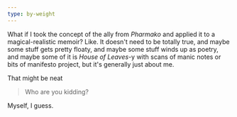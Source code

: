 ```yaml
---
type: by-weight
---
```


What if I took the concept of the ally from *Pharmako* and applied it to a magical-realistic memoir? Like. It doesn't need to be totally true, and maybe some stuff gets pretty floaty, and maybe some stuff winds up as poetry, and maybe some of it is *House of Leaves*-y with scans of manic notes or bits of manifesto project, but it's generally just about me.

That might be neat

> Who are you kidding?

Myself, I guess.

<!--
* Religion (reiki 2004-02-22)
* Drinking
* Music
* Furry
* Mental Health
* Gender
* Family

LJ entries
61
79 plus https://breakfastfox.livejournal.com/16996.html
82
88 re dad
107 mental health
114 first poly, more mystical
119 maybe?
127 poly
173 first ally?
176 and 177 more explanation
196 ally returns?
salvia https://www.erowid.org/experiences/exp.php?ID=34401
278 portentous
291 more
298 buzz off ally?
320 back 
-->
